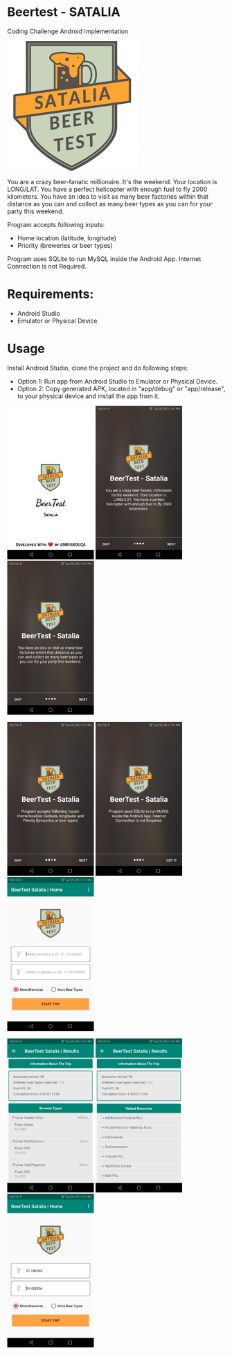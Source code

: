# Beertest - SATALIA
Coding Challenge Android Implementation

 <img src="images/logo.jpg">

You are a crazy beer-fanatic millionaire. It's the weekend. Your location is LONG/LAT. You have a perfect helicopter with enough fuel to fly 2000 kilometers. You have an idea to visit as many beer factories within that distance as you can and collect as many beer types as you can for your party this weekend.

Program accepts following inputs:
 - Home location (latitude, longitude)
 - Priority (breweries or beer types)
 
 Program uses SQLite to run MySQL inside the Android App. Internet Connection is not Required.
 
# Requirements:
 - Android Studio
 - Emulator or Physical Device
 
# Usage
Install Android Studio, clone the project and do following steps:
 - Option 1: Run app from Android Studio to Emulator or Physical Device.
 - Option 2: Copy generated APK, located in "app/debug" or "app/release", to your physical device and install the app from it.

<p float="left">
  <img src="images/1.jpg" width="200" />
  <img src="images/2.jpg" width="200" /> 
  <img src="images/3.jpg" width="200" />
</p>

<p float="left">
  <img src="images/4.jpg" width="200" />
  <img src="images/5.jpg" width="200" /> 
  <img src="images/6.jpg" width="200" />
</p>

<p float="left">
  <img src="images/7.jpg" width="200" />
  <img src="images/8.jpg" width="200" /> 
  <img src="images/9.jpg" width="200" /> 
</p>


